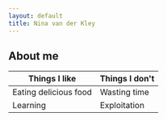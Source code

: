 ```yaml
---
layout: default
title: Nina van der Kley
---
```


## About me

Things I like | Things I don't
--- | ---
Eating delicious food | Wasting time
Learning | Exploitation 
